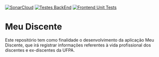 [![SonarCloud](https://github.com/LabEsUFPA/meuEgresso/actions/workflows/sonarcloud.yml/badge.svg)](https://github.com/LabEsUFPA/meuEgresso/actions/workflows/sonarcloud.yml) [![Testes BackEnd](https://github.com/LabEsUFPA/meuEgresso/actions/workflows/test.yml/badge.svg)](https://github.com/LabEsUFPA/meuEgresso/actions/workflows/test.yml) [![Frontend Unit Tests](https://github.com/LabEsUFPA/meuEgresso/actions/workflows/front-test.js.yml/badge.svg)](https://github.com/LabEsUFPA/meuEgresso/actions/workflows/front-test.js.yml)

# Meu Discente

Este repositório tem como finalidade o desenvolvimento da aplicação Meu Discente, que irá registrar informações referentes à vida profissional dos discentes e ex-discentes da UFPA.


